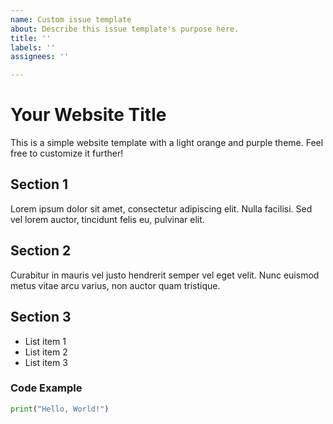 ```yaml
---
name: Custom issue template
about: Describe this issue template's purpose here.
title: ''
labels: ''
assignees: ''

---
```


# Your Website Title

This is a simple website template with a light orange and purple theme. Feel free to customize it further!

## Section 1

Lorem ipsum dolor sit amet, consectetur adipiscing elit. Nulla facilisi. Sed vel lorem auctor, tincidunt felis eu, pulvinar elit.

## Section 2

Curabitur in mauris vel justo hendrerit semper vel eget velit. Nunc euismod metus vitae arcu varius, non auctor quam tristique.

## Section 3

- List item 1
- List item 2
- List item 3

### Code Example

```python
print("Hello, World!")
